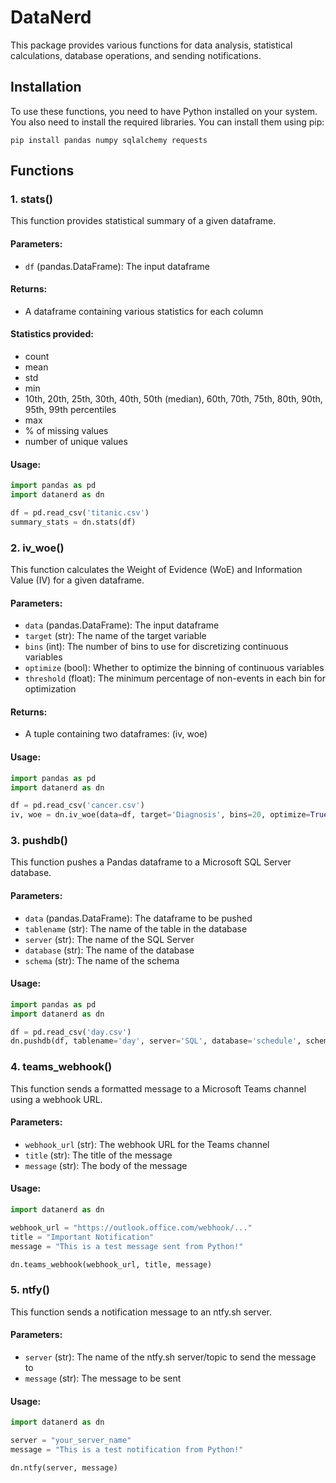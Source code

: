 # DataNerd

This package provides various functions for data analysis, statistical calculations, database operations, and sending notifications.

## Installation

To use these functions, you need to have Python installed on your system. You also need to install the required libraries. You can install them using pip:

```
pip install pandas numpy sqlalchemy requests
```

## Functions

### 1. stats()

This function provides statistical summary of a given dataframe.

#### Parameters:
- `df` (pandas.DataFrame): The input dataframe

#### Returns:
- A dataframe containing various statistics for each column

#### Statistics provided:
- count
- mean
- std
- min
- 10th, 20th, 25th, 30th, 40th, 50th (median), 60th, 70th, 75th, 80th, 90th, 95th, 99th percentiles
- max
- % of missing values
- number of unique values

#### Usage:

```python
import pandas as pd
import datanerd as dn

df = pd.read_csv('titanic.csv')
summary_stats = dn.stats(df)
```

### 2. iv_woe()

This function calculates the Weight of Evidence (WoE) and Information Value (IV) for a given dataframe.

#### Parameters:
- `data` (pandas.DataFrame): The input dataframe
- `target` (str): The name of the target variable
- `bins` (int): The number of bins to use for discretizing continuous variables
- `optimize` (bool): Whether to optimize the binning of continuous variables
- `threshold` (float): The minimum percentage of non-events in each bin for optimization

#### Returns:
- A tuple containing two dataframes: (iv, woe)

#### Usage:

```python
import pandas as pd
import datanerd as dn

df = pd.read_csv('cancer.csv')
iv, woe = dn.iv_woe(data=df, target='Diagnosis', bins=20, optimize=True, threshold=0.05)
```

### 3. pushdb()

This function pushes a Pandas dataframe to a Microsoft SQL Server database.

#### Parameters:
- `data` (pandas.DataFrame): The dataframe to be pushed
- `tablename` (str): The name of the table in the database
- `server` (str): The name of the SQL Server
- `database` (str): The name of the database
- `schema` (str): The name of the schema

#### Usage:

```python
import pandas as pd
import datanerd as dn

df = pd.read_csv('day.csv')
dn.pushdb(df, tablename='day', server='SQL', database='schedule', schema='analysis')
```

### 4. teams_webhook()

This function sends a formatted message to a Microsoft Teams channel using a webhook URL.

#### Parameters:
- `webhook_url` (str): The webhook URL for the Teams channel
- `title` (str): The title of the message
- `message` (str): The body of the message

#### Usage:

```python
import datanerd as dn

webhook_url = "https://outlook.office.com/webhook/..."
title = "Important Notification"
message = "This is a test message sent from Python!"

dn.teams_webhook(webhook_url, title, message)
```

### 5. ntfy()

This function sends a notification message to an ntfy.sh server.

#### Parameters:
- `server` (str): The name of the ntfy.sh server/topic to send the message to
- `message` (str): The message to be sent


#### Usage:

```python
import datanerd as dn

server = "your_server_name"
message = "This is a test notification from Python!"

dn.ntfy(server, message)
```




